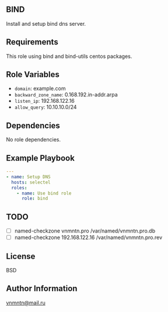 ## BIND

Install and setup bind dns server.

## Requirements

This role using bind and bind-utils centos packages.

## Role Variables

- `domain`: example.com
- `backward_zone_name`: 0.168.192.in-addr.arpa
- `listen_ip`: 192.168.122.16
- `allow_query`: 10.10.10.0/24

## Dependencies

No role dependencies.

## Example Playbook

```yaml
---
- name: Setup DNS
  hosts: selectel
  roles:
    - name: Use bind role
      role: bind
```

## TODO

- [ ] named-checkzone vnmntn.pro /var/named/vnmntn.pro.db
- [ ] named-checkzone 192.168.122.16 /var/named/vnmntn.pro.rev

## License

BSD

## Author Information

<vnmntn@mail.ru>

